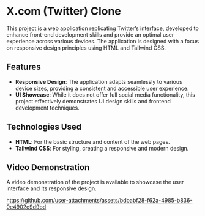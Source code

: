 # X.com (Twitter) Clone

This project is a web application replicating Twitter’s interface, developed to enhance front-end development skills and provide an optimal user experience across various devices. The application is designed with a focus on responsive design principles using HTML and Tailwind CSS.

## Features

- **Responsive Design**: The application adapts seamlessly to various device sizes, providing a consistent and accessible user experience.
- **UI Showcase**: While it does not offer full social media functionality, this project effectively demonstrates UI design skills and frontend development techniques.

## Technologies Used

- **HTML**: For the basic structure and content of the web pages.
- **Tailwind CSS**: For styling, creating a responsive and modern design.

## Video Demonstration

A video demonstration of the project is available to showcase the user interface and its responsive design.
  

https://github.com/user-attachments/assets/bdbabf28-f62a-4985-b836-0e4902e9d9bd

